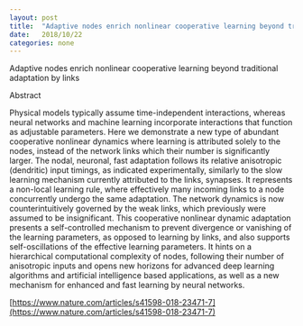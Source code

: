 ```yaml
---
layout: post
title:  "Adaptive nodes enrich nonlinear cooperative learning beyond traditional adaptation by links"
date:   2018/10/22
categories: none
---
```






Adaptive nodes enrich nonlinear cooperative learning beyond traditional adaptation by links



Abstract

Physical models typically assume time-independent interactions, whereas neural networks and machine learning incorporate interactions that function as adjustable parameters. Here we demonstrate a new type of abundant cooperative nonlinear dynamics where learning is attributed solely to the nodes, instead of the network links which their number is significantly larger. The nodal, neuronal, fast adaptation follows its relative anisotropic (dendritic) input timings, as indicated experimentally, similarly to the slow learning mechanism currently attributed to the links, synapses. It represents a non-local learning rule, where effectively many incoming links to a node concurrently undergo the same adaptation. The network dynamics is now counterintuitively governed by the weak links, which previously were assumed to be insignificant. This cooperative nonlinear dynamic adaptation presents a self-controlled mechanism to prevent divergence or vanishing of the learning parameters, as opposed to learning by links, and also supports self-oscillations of the effective learning parameters. It hints on a hierarchical computational complexity of nodes, following their number of anisotropic inputs and opens new horizons for advanced deep learning algorithms and artificial intelligence based applications, as well as a new mechanism for enhanced and fast learning by neural networks.



[https://www.nature.com/articles/s41598-018-23471-7](https://www.nature.com/articles/s41598-018-23471-7)



 

